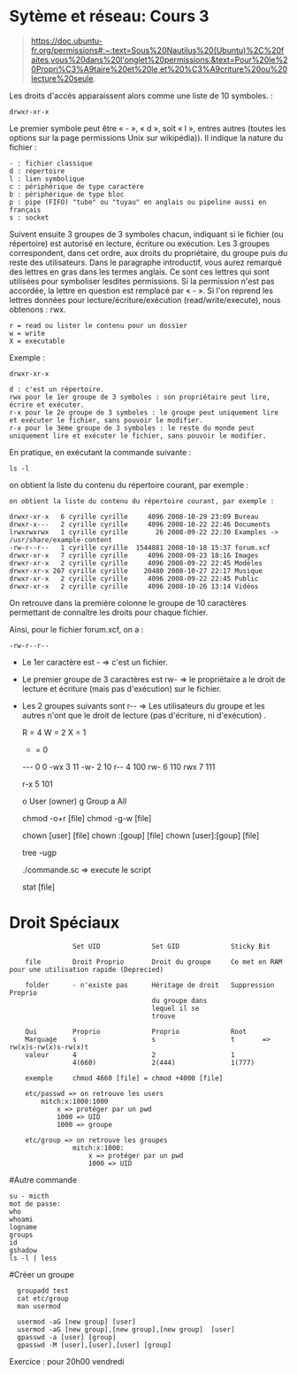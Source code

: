 # Sytème et réseau:  Cours 3
 > https://doc.ubuntu-fr.org/permissions#:~:text=Sous%20Nautilus%20(Ubuntu)%2C%20faites,vous%20dans%20l'onglet%20permissions.&text=Pour%20le%20Propri%C3%A9taire%20et%20le,et%20%C3%A9criture%20ou%20lecture%20seule.

Les droits d'accès apparaissent alors comme une liste de 10 symboles. :

    drwxr-xr-x
    
Le premier symbole peut être « - », « d », soit « l », entres autres 
(toutes les options sur la page permissions Unix sur wikipédia)). 
Il indique la nature du fichier :
    
    - : fichier classique
    d : répertoire
    l : lien symbolique
    c : périphérique de type caractère
    b : périphérique de type bloc
    p : pipe (FIFO) "tube" ou "tuyau" en anglais ou pipeline aussi en français
    s : socket

Suivent ensuite 3 groupes de 3 symboles chacun, indiquant si le fichier 
(ou répertoire) est autorisé en lecture, écriture ou exécution. 
Les 3 groupes correspondent, dans cet ordre, aux droits du propriétaire, 
du groupe puis du reste des utilisateurs. Dans le paragraphe introductif, 
vous aurez remarqué des lettres en gras dans les termes anglais. 
Ce sont ces lettres qui sont utilisées pour symboliser lesdites permissions. 
Si la permission n'est pas accordée, la lettre en question est remplacé 
par « - ». 
Si l'on reprend les lettres données pour lecture/écriture/exécution 
(read/write/execute), nous obtenons : rwx.
        
    r = read ou lister le contenu pour un dossier
    w = write
    X = executable
    
Exemple :

    drwxr-xr-x
 
    d : c'est un répertoire.
    rwx pour le 1er groupe de 3 symboles : son propriétaire peut lire, écrire et exécuter.
    r-x pour le 2e groupe de 3 symboles : le groupe peut uniquement lire et exécuter le fichier, sans pouvoir le modifier.
    r-x pour le 3ème groupe de 3 symboles : le reste du monde peut uniquement lire et exécuter le fichier, sans pouvoir le modifier.
    
En pratique, en exécutant la commande suivante :

    ls -l

on obtient la liste du contenu du répertoire courant, par exemple :

    on obtient la liste du contenu du répertoire courant, par exemple :
    
    drwxr-xr-x   6 cyrille cyrille     4096 2008-10-29 23:09 Bureau
    drwxr-x---   2 cyrille cyrille     4096 2008-10-22 22:46 Documents
    lrwxrwxrwx   1 cyrille cyrille       26 2008-09-22 22:30 Examples -> /usr/share/example-content
    -rw-r--r--   1 cyrille cyrille  1544881 2008-10-18 15:37 forum.xcf
    drwxr-xr-x   7 cyrille cyrille     4096 2008-09-23 18:16 Images
    drwxr-xr-x   2 cyrille cyrille     4096 2008-09-22 22:45 Modèles
    drwxr-xr-x 267 cyrille cyrille    20480 2008-10-27 22:17 Musique
    drwxr-xr-x   2 cyrille cyrille     4096 2008-09-22 22:45 Public
    drwxr-xr-x   2 cyrille cyrille     4096 2008-10-26 13:14 Vidéos

On retrouve dans la première colonne le groupe de 10 caractères permettant de connaître les droits pour chaque fichier.

Ainsi, pour le fichier forum.xcf, on a :

    -rw-r--r--
    
 - Le 1er caractère est - ⇒ c'est un fichier.
 - Le premier groupe de 3 caractères est rw- ⇒ le propriétaire a le droit de lecture et écriture (mais pas d'exécution) sur le fichier.
 - Les 2 groupes suivants sont r-- ⇒ Les utilisateurs du groupe et les autres n'ont que le droit de lecture (pas d'écriture, ni d'exécution) .


    R = 4
    W = 2
    X = 1
    - = 0
    
    --- 0 0
    -wx 3 11
    -w- 2 10 
    r-- 4 100
    rw- 6 110
    rwx 7 111
   
    r-x 5 101

    o User (owner)
    g Group
    a All
    
    chmod -o+r [file]
    chmod -g-w [file]
    
    chown [user] [file]
    chown :[goup] [file]
    chown [user]:[goup] [file]
    
    tree -ugp
    
    ./commande.sc => execute le script
    
    stat [file]
    
# Droit Spéciaux

 

                    Set UID             Set GID             Sticky Bit   
                      
        file        Droit Proprio       Droit du groupe     Ce met en RAM pour une utilisation rapide (Deprecied)
        
        folder      - n'existe pas      Héritage de droit   Suppression Proprio
                                        du groupe dans 
                                        lequel il se 
                                        trouve
        
        Qui         Proprio             Proprio             Root
        Marquage    s                   s                   t       => rw(x)s-rw(x)s-rw(x)t
        valeur      4                   2                   1       
                    4(660)              2(444)              1(777)       
        
        exemple     chmod 4660 [file] = chmod +4000 [file]
        
        etc/passwd => on retrouve les users
            mitch:x:1000:1000 
                x => protéger par un pwd
                1000 => UID
                1000 => groupe
        
        etc/group => on retrouve les groupes
                    mitch:x:1000:
                        x => protéger par un pwd
                        1000 => UID
        
#Autre commande

    su - micth
    mot de passe:
    who
    whoami
    logname
    groups
    id
    gshadow
    ls -l | less
                       
#Créer un groupe
    
      groupadd test
      cat etc/group
      man usermod

      usermod -aG [new group] [user]
      usermod -aG [new group],[new group],[new group]  [user]
      gpasswd -a [user] [group]
      gpasswd -M [user],[user],[user] [group]

Exercice :
    pour 20h00 vendredi
    
